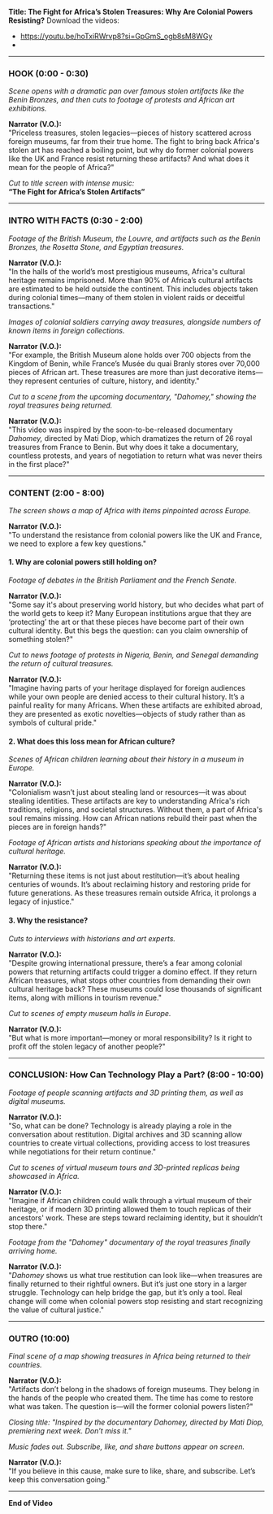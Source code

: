 **Title: The Fight for Africa’s Stolen Treasures: Why Are Colonial Powers Resisting?**
Download the videos: 
- https://youtu.be/hoTxiRWrvp8?si=GpGmS_ogb8sM8WGy
- 
---

### **HOOK (0:00 - 0:30)**

*Scene opens with a dramatic pan over famous stolen artifacts like the Benin Bronzes, and then cuts to footage of protests and African art exhibitions.*

**Narrator (V.O.):**  
"Priceless treasures, stolen legacies—pieces of history scattered across foreign museums, far from their true home. The fight to bring back Africa's stolen art has reached a boiling point, but why do former colonial powers like the UK and France resist returning these artifacts? And what does it mean for the people of Africa?"

*Cut to title screen with intense music:*  
**“The Fight for Africa’s Stolen Artifacts”**

---

### **INTRO WITH FACTS (0:30 - 2:00)**

*Footage of the British Museum, the Louvre, and artifacts such as the Benin Bronzes, the Rosetta Stone, and Egyptian treasures.*

**Narrator (V.O.):**  
"In the halls of the world’s most prestigious museums, Africa's cultural heritage remains imprisoned. More than 90% of Africa’s cultural artifacts are estimated to be held outside the continent. This includes objects taken during colonial times—many of them stolen in violent raids or deceitful transactions."

*Images of colonial soldiers carrying away treasures, alongside numbers of known items in foreign collections.*

**Narrator (V.O.):**  
"For example, the British Museum alone holds over 700 objects from the Kingdom of Benin, while France’s Musée du quai Branly stores over 70,000 pieces of African art. These treasures are more than just decorative items—they represent centuries of culture, history, and identity."

*Cut to a scene from the upcoming documentary, "Dahomey," showing the royal treasures being returned.*

**Narrator (V.O.):**  
"This video was inspired by the soon-to-be-released documentary *Dahomey,* directed by Mati Diop, which dramatizes the return of 26 royal treasures from France to Benin. But why does it take a documentary, countless protests, and years of negotiation to return what was never theirs in the first place?"

---

### **CONTENT (2:00 - 8:00)**

*The screen shows a map of Africa with items pinpointed across Europe.*

**Narrator (V.O.):**  
"To understand the resistance from colonial powers like the UK and France, we need to explore a few key questions."

#### **1. Why are colonial powers still holding on?**

*Footage of debates in the British Parliament and the French Senate.*

**Narrator (V.O.):**  
"Some say it's about preserving world history, but who decides what part of the world gets to keep it? Many European institutions argue that they are ‘protecting’ the art or that these pieces have become part of their own cultural identity. But this begs the question: can you claim ownership of something stolen?"

*Cut to news footage of protests in Nigeria, Benin, and Senegal demanding the return of cultural treasures.*

**Narrator (V.O.):**  
"Imagine having parts of your heritage displayed for foreign audiences while your own people are denied access to their cultural history. It’s a painful reality for many Africans. When these artifacts are exhibited abroad, they are presented as exotic novelties—objects of study rather than as symbols of cultural pride."

#### **2. What does this loss mean for African culture?**

*Scenes of African children learning about their history in a museum in Europe.*

**Narrator (V.O.):**  
"Colonialism wasn’t just about stealing land or resources—it was about stealing identities. These artifacts are key to understanding Africa's rich traditions, religions, and societal structures. Without them, a part of Africa's soul remains missing. How can African nations rebuild their past when the pieces are in foreign hands?"

*Footage of African artists and historians speaking about the importance of cultural heritage.*

**Narrator (V.O.):**  
"Returning these items is not just about restitution—it’s about healing centuries of wounds. It’s about reclaiming history and restoring pride for future generations. As these treasures remain outside Africa, it prolongs a legacy of injustice."

#### **3. Why the resistance?**

*Cuts to interviews with historians and art experts.*

**Narrator (V.O.):**  
"Despite growing international pressure, there’s a fear among colonial powers that returning artifacts could trigger a domino effect. If they return African treasures, what stops other countries from demanding their own cultural heritage back? These museums could lose thousands of significant items, along with millions in tourism revenue."

*Cut to scenes of empty museum halls in Europe.*

**Narrator (V.O.):**  
"But what is more important—money or moral responsibility? Is it right to profit off the stolen legacy of another people?"

---

### **CONCLUSION: How Can Technology Play a Part? (8:00 - 10:00)**

*Footage of people scanning artifacts and 3D printing them, as well as digital museums.*

**Narrator (V.O.):**  
"So, what can be done? Technology is already playing a role in the conversation about restitution. Digital archives and 3D scanning allow countries to create virtual collections, providing access to lost treasures while negotiations for their return continue."

*Cut to scenes of virtual museum tours and 3D-printed replicas being showcased in Africa.*

**Narrator (V.O.):**  
"Imagine if African children could walk through a virtual museum of their heritage, or if modern 3D printing allowed them to touch replicas of their ancestors' work. These are steps toward reclaiming identity, but it shouldn’t stop there."

*Footage from the "Dahomey" documentary of the royal treasures finally arriving home.*

**Narrator (V.O.):**  
"*Dahomey* shows us what true restitution can look like—when treasures are finally returned to their rightful owners. But it’s just one story in a larger struggle. Technology can help bridge the gap, but it’s only a tool. Real change will come when colonial powers stop resisting and start recognizing the value of cultural justice."

---

### **OUTRO (10:00)**

*Final scene of a map showing treasures in Africa being returned to their countries.*

**Narrator (V.O.):**  
"Artifacts don’t belong in the shadows of foreign museums. They belong in the hands of the people who created them. The time has come to restore what was taken. The question is—will the former colonial powers listen?"

*Closing title: "Inspired by the documentary *Dahomey*, directed by Mati Diop, premiering next week. Don’t miss it."*

*Music fades out. Subscribe, like, and share buttons appear on screen.*

**Narrator (V.O.):**  
"If you believe in this cause, make sure to like, share, and subscribe. Let’s keep this conversation going."

---

**End of Video**
